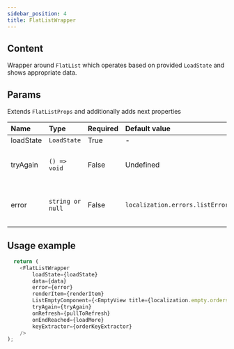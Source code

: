 ```yaml
---
sidebar_position: 4
title: FlatListWrapper
---
```

## Content

Wrapper around `FlatList` which operates based on provided `LoadState` and shows appropriate data.

## Params
Extends `FlatListProps` and additionally adds next properties

| Name            | Type           | Required       | Default value  | Description
|:----------------|:---------------|:---------------|:---------------|:---------------------------    
| loadState           | `LoadState`         | True           | -              | Load state
| tryAgain        | `() => void`         | False          | Undefined             | Action callback which occurs when pressing on Try Again
| error        | `string or null`         | False          | `localization.errors.listErrorTitle`       | Error text which will be shown to user in case if `loadState == LoadState.error`

## Usage example

```typescript jsx
  return (
    <FlatListWrapper
        loadState={loadState}
        data={data}
        error={error}
        renderItem={renderItem}
        ListEmptyComponent={<EmptyView title={localization.empty.orders} description={localization.empty.ordersDescription} />}
        tryAgain={tryAgain}
        onRefresh={pullToRefresh}
        onEndReached={loadMore}
        keyExtractor={orderKeyExtractor}
    />
);
```

